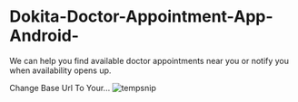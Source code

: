 # Dokita-Doctor-Appointment-App-Android-
We can help you find available doctor appointments near you or notify you when availability opens up.

Change Base Url To Your...
![tempsnip](https://user-images.githubusercontent.com/64552642/117070013-0e73f980-ace2-11eb-9f25-904d52f70e06.png)




